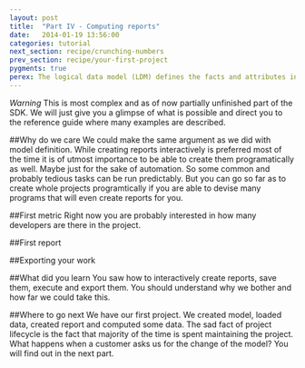 ```yaml
---
layout: post
title:  "Part IV - Computing reports"
date:   2014-01-19 13:56:00
categories: tutorial
next_section: recipe/crunching-numbers
prev_section: recipe/your-first-project
pygments: true
perex: The logical data model (LDM) defines the facts and attributes in your project, as well as their relationships. Let’s have a look at how to create a project’s LDM using Ruby SDK. Then, we compare this method with other approaches.
---
```


*Warning*
This is most complex and as of now partially unfinished part of the SDK. We will just give you a glimpse of what is possible and direct you to the reference guide where many examples are described.

##Why do we care
We could make the same argument as we did with model definition. While creating reports interactively is preferred most of the time it is of utmost importance to be able to create them programatically as well. Maybe just for the sake of automation. So some common and probably tedious tasks can be run predictably. But you can go so far as to create whole projects programtically if you are able to devise many programs that will even create reports for you.

##First metric
Right now you are probably interested in how many developers are there in the project.

##First report

##Exporting your work

##What did you learn
You saw how to interactively create reports, save them, execute and export them. You should understand why we bother and how far we could take this.

##Where to go next
We have our first project. We created model, loaded data, created report and computed some data. The sad fact of project lifecycle is the fact that majority of the time is spent maintaining the project. What happens when a customer asks us for the change of the model? You will find out in the next part.